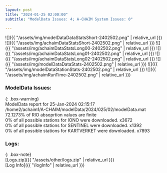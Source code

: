```yaml
---
layout: post
title: "2024-01-25 02:00:00"
subtitle: "ModelData Issues: 4; A-CHAIM System Issues: 0"

---
```


![]({{ "/assets/img/modelDataDataStatsShort-2402502.png" | relative_url }})
![]({{ "/assets/img/achaimDataStatsShort-2402502.png" | relative_url }})
![]({{ "/assets/img/achaimDataStatsLong00-2402502.png" | relative_url }})
![]({{ "/assets/img/achaimDataStatsLong01-2402502.png" | relative_url }})
![]({{ "/assets/img/achaimDataStatsLong02-2402502.png" | relative_url }})
![]({{ "/assets/img/modelDataDataStats-2402502.png" | relative_url }})
![]({{ "/assets/img/modelDataStationStats-2402502.png" | relative_url }})
![]({{ "/assets/img/achaimRunTime-2402502.png" | relative_url }})


### ModelData Issues:  
  
{: .box-warning}  
 ModelData report for 25-Jan-2024 02:15:17   
 /home2/achaim1/A-CHAIM/modelData/2024/025/02/modelData.mat   
 72.1273% of RIO absoprtion values are finite   
 0% of all possible stations for IONO were downloaded. x3672   
 0% of all possible stations for SENTINEL were downloaded. x1392   
 0% of all possible stations for KARTVERKET were downloaded. x7893   
  


### Logs:  
  
{: .box-note}  
[Logs.zip]({{ "/assets/other/logs.zip" | relative_url }})  
[Log Info]({{ "/logInfo" | relative_url }})  
